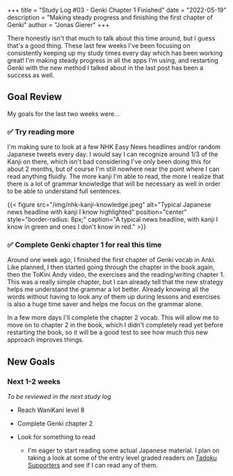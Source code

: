 +++
title = "Study Log #03 - Genki Chapter 1 Finished"
date = "2022-05-19"
description = "Making steady progress and finishing the first chapter of Genki"
author = "Jonas Gierer"
+++

There honestly isn't that much to talk about this time around, but I guess that's a good thing. These last few weeks I've been focusing on consistently keeping up my study times every day which has been working great! I'm making steady progress in all the apps I'm using, and restarting Genki with the new method I talked about in the last post has been a success as well.

## Goal Review

My goals for the last two weeks were...

### ✅ Try reading more

I'm making sure to look at a few NHK Easy News headlines and/or random Japanese tweets every day. I would say I can recognize around 1/3 of the Kanji on there, which isn't bad considering I've only been doing this for about 2 months, but of course I'm still nowhere near the point where I can read anything fluidly. The more kanji I'm able to read, the more I realize that there is a lot of grammar knowledge that will be necessary as well in order to be able to understand full sentences.

{{< figure src="/img/nhk-kanji-knowledge.jpeg" alt="Typical Japanese news headline with kanji I know highlighted" position="center" style="border-radius: 8px;" caption="A typical news headline, with kanji I know in green and ones I don't know in red." >}}

### ✅ Complete Genki chapter 1 for real this time

Around one week ago, I finished the first chapter of Genki vocab in Anki. Like planned, I then started going through the chapter in the book again, then the ToKini Andy video, the exercises and the reading/writing chapter 1. This was a really simple chapter, but I can already tell that the new strategy helps me understand the grammar a lot better. Already knowing all the words without having to look any of them up during lessons and exercises is also a huge time saver and helps me focus on the grammar alone.

In a few more days I'll complete the chapter 2 vocab. This will allow me to move on to chapter 2 in the book, which I didn't completely read yet before restarting the book, so it will be a good test to see how much this new approach improves things.

## New Goals

### Next 1-2 weeks

*To be reviewed in the next study log*

- Reach WaniKani level 8

- Complete Genki chapter 2

- Look for something to read
    - I'm eager to start reading some actual Japanese material. I plan on taking a look at some of the entry level graded readers on [Tadoku Supporters](https://tadoku.org/japanese/en/) and see if I can read any of them.
